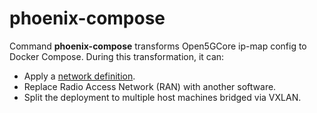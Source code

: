 # phoenix-compose

Command **phoenix-compose** transforms Open5GCore ip-map config to Docker Compose.
During this transformation, it can:

* Apply a [network definition](../netdef).
* Replace Radio Access Network (RAN) with another software.
* Split the deployment to multiple host machines bridged via VXLAN.
